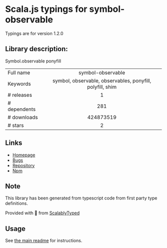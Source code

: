 
# Scala.js typings for symbol-observable

Typings are for version 1.2.0

## Library description:
Symbol.observable ponyfill

|                    |                 |
| ------------------ | :-------------: |
| Full name          | symbol-observable |
| Keywords           | symbol, observable, observables, ponyfill, polyfill, shim |
| # releases         | 1 |
| # dependents       | 281 |
| # downloads        | 424873519 |
| # stars            | 2 |

## Links
- [Homepage](https://github.com/blesh/symbol-observable#readme)
- [Bugs](https://github.com/blesh/symbol-observable/issues)
- [Repository](https://github.com/blesh/symbol-observable)
- [Npm](https://www.npmjs.com/package/symbol-observable)
    


## Note
This library has been generated from typescript code from first party type definitions.

Provided with :purple_heart: from [ScalablyTyped](https://github.com/oyvindberg/ScalablyTyped)

## Usage
See [the main readme](../../readme.md) for instructions.


